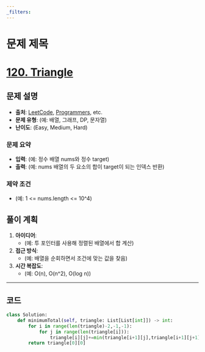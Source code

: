 ```yaml
---
_filters:
---
```


# 문제 제목
# [120. Triangle](https://leetcode.com/problems/triangle/)


## 문제 설명
- **출처**: [LeetCode](https://leetcode.com), [Programmers](https://programmers.co.kr), etc.
- **문제 유형**: (예: 배열, 그래프, DP, 문자열)
- **난이도**: (Easy, Medium, Hard)


### 문제 요약
- **입력**: (예: 정수 배열 nums와 정수 target)
- **출력**: (예: nums 배열의 두 요소의 합이 target이 되는 인덱스 반환)

### 제약 조건
- (예: 1 <= nums.length <= 10^4)



## 풀이 계획
1. **아이디어**: 
   - (예: 투 포인터를 사용해 정렬된 배열에서 합 계산)
2. **접근 방식**:
   - (예: 배열을 순회하면서 조건에 맞는 값을 찾음)
3. **시간 복잡도**:
   - (예: O(n), O(n^2), O(log n))

---

## 코드
```python
class Solution:
    def minimumTotal(self, triangle: List[List[int]]) -> int:
        for i in range(len(triangle)-2,-1,-1):
            for j in range(len(triangle[i])):
                triangle[i][j]+=min(triangle[i+1][j],triangle[i+1][j+1])
        return triangle[0][0]
